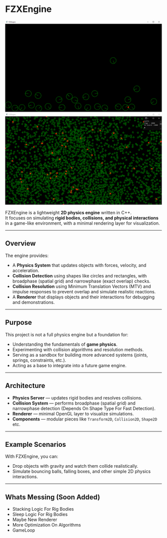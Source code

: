 # FZXEngine

![FZXEngine Screenshot](screenshots/GravityBalls.png)
![FZXEngine Screenshot](screenshots/2000BoxSpace.png)

FZXEngine is a lightweight **2D physics engine** written in C++.  
It focuses on simulating **rigid bodies, collisions, and physical interactions** in a game-like environment, with a minimal rendering layer for visualization.

---

## Overview

The engine provides:
- A **Physics System** that updates objects with forces, velocity, and acceleration.
- **Collision Detection** using shapes like circles and rectangles, with broadphase (spatial grid) and narrowphase (exact overlap) checks.
- **Collision Resolution** using Minimum Translation Vectors (MTV) and impulse responses to prevent overlap and simulate realistic reactions.
- A **Renderer** that displays objects and their interactions for debugging and demonstrations.

---

## Purpose

This project is not a full physics engine but a foundation for:
- Understanding the fundamentals of **game physics**.
- Experimenting with collision algorithms and resolution methods.
- Serving as a sandbox for building more advanced systems (joints, springs, constraints, etc.).
- Acting as a base to integrate into a future game engine.

---

## Architecture

- **Physics Server** — updates rigid bodies and resolves collisions.
- **Collision System** — performs broadphase (spatial grid) and narrowphase detection (Depends On Shape Type For Fast Detection).
- **Renderer** — minimal OpenGL layer to visualize simulations.
- **Components** — modular pieces like `Transform2D`, `Collision2D`, `Shape2D` etc.

---

## Example Scenarios

With FZXEngine, you can:
- Drop objects with gravity and watch them collide realistically.
- Simulate bouncing balls, falling boxes, and other simple 2D physics interactions.

---

## Whats Messing (Soon Added)
- Stacking Logic For Rig Bodies
- Sleep Logic For Rig Bodies
- Maybe New Renderer
- More Optimization On Algorithms
- GameLoop
